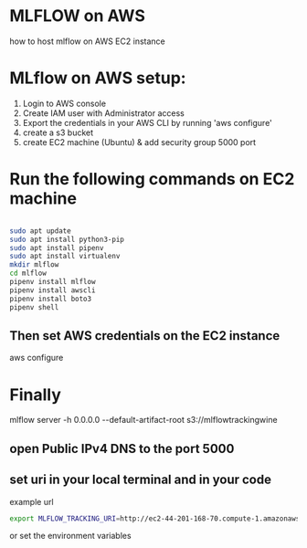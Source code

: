 # MLFLOW on AWS 

how to host mlflow on AWS EC2 instance

# MLflow on AWS setup:

1. Login to AWS console 
2. Create IAM user with Administrator access 
3. Export the credentials in your AWS CLI by running 'aws configure'
4. create a s3 bucket 
5. create EC2 machine (Ubuntu) & add security group 5000 port 

# Run the following commands on EC2 machine 

```bash

sudo apt update 
sudo apt install python3-pip
sudo apt install pipenv 
sudo apt install virtualenv 
mkdir mlflow 
cd mlflow 
pipenv install mlflow 
pipenv install awscli
pipenv install boto3
pipenv shell 

```
## Then set AWS credentials on the EC2 instance 
aws configure

# Finally 
mlflow server -h 0.0.0.0 --default-artifact-root s3://mlflowtrackingwine

##  open Public IPv4 DNS to the port 5000

##  set uri in your local terminal and in your code 

example url 
```bash
export MLFLOW_TRACKING_URI=http://ec2-44-201-168-70.compute-1.amazonaws.com:5000/
```
or set the environment variables